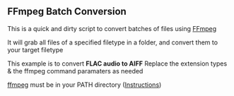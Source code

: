 ## FFmpeg Batch Conversion

This is a quick and dirty script to convert batches of files using [FFmpeg](https://www.ffmpeg.org/)

It will grab all files of a specified filetype in a folder, and convert them to your target filetype

This example is to convert **FLAC audio to AIFF**
Replace the extension types & the ffmpeg command paramaters as needed

[ffmpeg](https://www.ffmpeg.org/) must be in your PATH directory ([Instructions](https://www.architectryan.com/2018/03/17/add-to-the-path-on-windows-10/))
